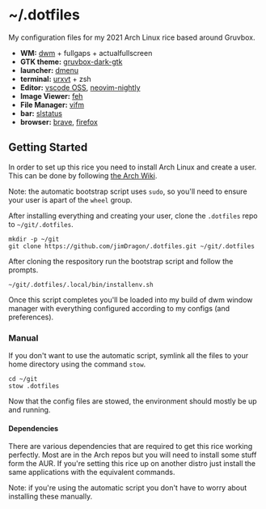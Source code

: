 # ~/.dotfiles

My configuration files for my 2021 Arch Linux rice based around Gruvbox.

+ __WM:__ [dwm](https://dwm.suckless.org/) + fullgaps + actualfullscreen
+ __GTK theme:__ [gruvbox-dark-gtk](https://aur.archlinux.org/packages/gruvbox-dark-gtk)
+ __launcher:__ [dmenu](https://tools.suckless.org/dmenu/)
+ __terminal:__ [urxvt](https://github.com/alacritty/alacritty) + zsh
+ __Editor:__ [vscode OSS](https://code.visualstudio.com/), [neovim-nightly](https://neovim.io/)
+ __Image Viewer:__ [feh](https://feh.finalrewind.org/)
+ __File Manager:__ [vifm](https://vifm.info/)
+ __bar:__ [slstatus](https://tools.suckless.org/slstatus/)
+ __browser:__ [brave](https://brave.com/), [firefox](https://www.mozilla.org/en-US/firefox/new/)

## Getting Started

In order to set up this rice you need to install Arch Linux and create a user. This can be done by following [the Arch Wiki](https://wiki.archlinux.org/index.php/Installation_guide).

Note: the automatic bootstrap script uses `sudo`, so you'll need to ensure your user is apart of the `wheel` group.

After installing everything and creating your user, clone the `.dotfiles` repo to `~/git/.dotfiles`.
```
mkdir -p ~/git
git clone https://github.com/jimDragon/.dotfiles.git ~/git/.dotfiles
```

After cloning the respository run the bootstrap script and follow the prompts.
```
~/git/.dotfiles/.local/bin/installenv.sh
```

Once this script completes you'll be loaded into my build of dwm window manager with everything configured according to my configs (and preferences).

### Manual

If you don't want to use the automatic script, symlink all the files to your home directory using the command `stow`.
```
cd ~/git
stow .dotfiles
```
Now that the config files are stowed, the environment should mostly be up and running.


#### Dependencies
There are various dependencies that are required to get this rice working perfectly. Most are in the Arch repos but you will need to install some stuff form the AUR. If you're setting this rice up on another distro just install the same applications with the equivalent commands.

Note: if you're using the automatic script you don't have to worry about installing these manually.

